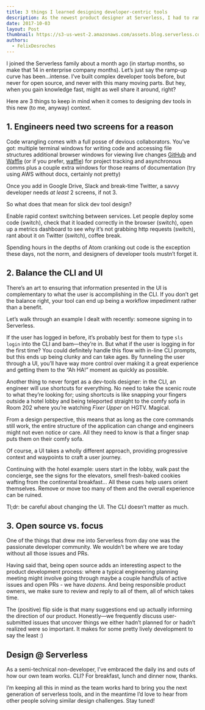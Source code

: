 ```yaml
---
title: 3 things I learned designing developer-centric tools
description: As the newest product designer at Serverless, I had to ramp fast. Here's what I learned about keeping developers at the center of my design strategy.
date: 2017-10-03
layout: Post
thumbnail: https://s3-us-west-2.amazonaws.com/assets.blog.serverless.com/devtools.jpg
authors:
  - FelixDesroches
---
```


I joined the Serverless family about a month ago (in startup months, so make that 14 in enterprise company months). Let’s just say the ramp-up curve has been...intense. I’ve built complex developer tools before, but never for open source, and never with this many moving parts. But hey, when you gain knowledge fast, might as well share it around, right?

Here are 3 things to keep in mind when it comes to designing dev tools in this new (to me, anyway) context.

## 1. Engineers need two screens for a reason

Code wrangling comes with a full posse of devious collaborators. You’ve got:
multiple terminal windows for writing code and accessing file structures
additional browser windows for viewing live changes
[GitHub](https://github.com/) and [Waffle](https://waffle.io/) (or if you prefer, [waffle](https://i.ytimg.com/vi/ZxF9RH_SRfQ/maxresdefault.jpg)) for project tracking and asynchronous comms
plus a couple extra windows for those reams of documentation (try using AWS without docs, certainly not pretty)

Once you add in Google Drive, Slack and break-time Twitter, a savvy developer needs *at least* 2 screens, if not 3. 

So what does that mean for slick dev tool design?

Enable rapid context switching between services. Let people deploy some code (switch), check that it loaded correctly in the browser (switch), open up a metrics dashboard to see why it’s not grabbing http requests (switch), rant about it on Twitter (switch), coffee break.

Spending hours in the depths of Atom cranking out code is the exception these days, not the norm, and designers of developer tools mustn’t forget it.

## 2. Balance the CLI and UI

There’s an art to ensuring that information presented in the UI is complementary to what the user is accomplishing in the CLI. If you don’t get the balance right, your tool can end up being a workflow impediment rather than a benefit.

Let’s walk through an example I dealt with recently: someone signing in to Serverless.

If the user has logged in before, it’s probably best for them to type ```sls login``` into the CLI and bam—they’re in. But what if the user is logging in for the first time? You could definitely handle this flow with in-line CLI prompts, but this ends up being clunky and can take ages. By funneling the user through a UI, you’ll have way more control over making it a great experience and getting them to the “Ah HA!” moment as quickly as possible. 

Another thing to never forget as a dev-tools designer: in the CLI, an engineer will use shortcuts for everything. No need to take the scenic route to what they’re looking for; using shortcuts is like snapping your fingers outside a hotel lobby and being teleported straight to the comfy sofa in Room 202 where you’re watching *Fixer Upper* on HGTV. Magical.

From a design perspective, this means that as long as the core commands still work, the entire structure of the application can change and engineers might not even notice or care. All they need to know is that a finger snap puts them on their comfy sofa.

Of course, a UI takes a wholly different approach, providing progressive context and waypoints to craft a user journey. 

Continuing with the hotel example: users start in the lobby, walk past the concierge, see the signs for the elevators, smell fresh-baked cookies wafting from the continental breakfast... All these cues help users orient themselves. Remove or move too many of them and the overall experience can be ruined.

Tl;dr: be careful about changing the UI. The CLI doesn’t matter as much.

## 3. Open source vs. focus

One of the things that drew me into Serverless from day one was the passionate developer community. We wouldn’t be where we are today without all those issues and PRs. 

Having said that, being open source adds an interesting aspect to the product development process: where a typical engineering planning meeting might involve going through maybe a couple handfuls of active issues and open PRs - we have *dozens*. And being responsible product owners, we make sure to review and reply to all of them, all of which takes time. 

The (positive) flip side is that many suggestions end up actually informing the direction of our product. Honestly—we frequently discuss user-submitted issues that uncover things we either hadn’t planned for or hadn’t realized were so important. It makes for some pretty lively development to say the least :)

## Design @ Serverless

As a semi-technical non-developer, I’ve embraced the daily ins and outs of how our own team works. CLI? For breakfast, lunch and dinner now, thanks.

I’m keeping all this in mind as the team works hard to bring you the next generation of serverless tools, and in the meantime I’d love to hear from other people solving similar design challenges. Stay tuned!
